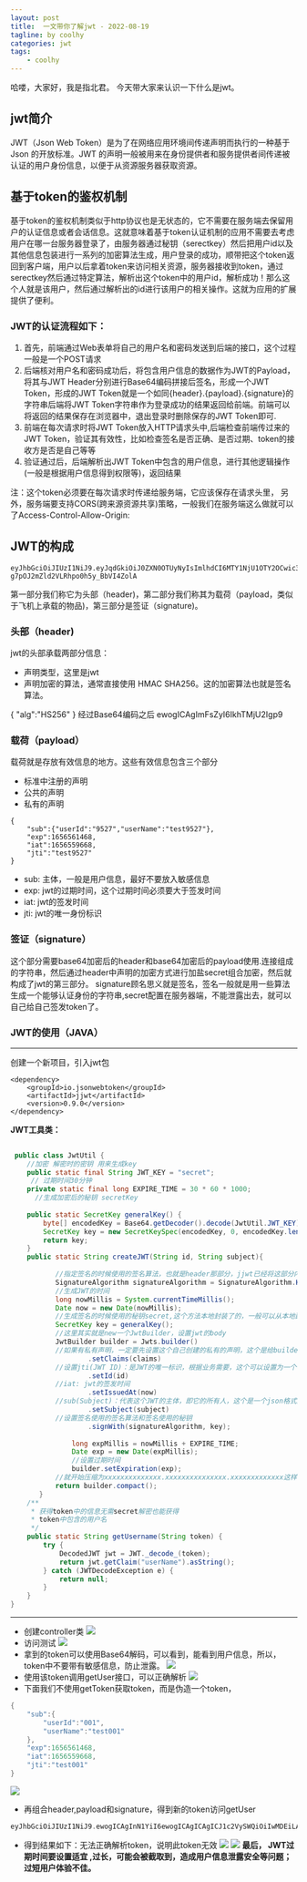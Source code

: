 ```yaml
---
layout: post
title:  一文带你了解jwt - 2022-08-19
tagline: by coolhy
categories: jwt
tags: 
    - coolhy
---
```



哈喽，大家好，我是指北君。 
今天带大家来认识一下什么是jwt。

<!--more-->
## jwt简介
JWT（Json Web Token）是为了在网络应用环境间传递声明而执行的一种基于 Json 的开放标准。JWT 的声明一般被用来在身份提供者和服务提供者间传递被认证的用户身份信息，以便于从资源服务器获取资源。
<!--more-->

## **基于token的鉴权机制**
基于token的鉴权机制类似于http协议也是无状态的，它不需要在服务端去保留用户的认证信息或者会话信息。这就意味着基于token认证机制的应用不需要去考虑用户在哪一台服务器登录了，由服务器通过秘钥（serectkey）然后把用户id以及其他信息包装进行一系列的加密算法生成，用户登录的成功，顺带把这个token返回到客户端，用户以后拿着token来访问相关资源，服务器接收到token，通过serectkey然后通过特定算法，解析出这个token中的用户id，解析成功！那么这个人就是该用户，然后通过解析出的id进行该用户的相关操作。这就为应用的扩展提供了便利。

### JWT的认证流程如下：

1. 首先，前端通过Web表单将自己的用户名和密码发送到后端的接口，这个过程一般是一个POST请求
1. 后端核对用户名和密码成功后，将包含用户信息的数据作为JWT的Payload，将其与JWT Header分别进行Base64编码拼接后签名，形成一个JWT Token，形成的JWT Token就是一个如同{header}.{payload}.{signature}的字符串后端将JWT Token字符串作为登录成功的结果返回给前端。前端可以将返回的结果保存在浏览器中，退出登录时删除保存的JWT Token即可.
1. 前端在每次请求时将JWT Token放入HTTP请求头中,后端检查前端传过来的JWT Token，验证其有效性，比如检查签名是否正确、是否过期、token的接收方是否是自己等等
1. 验证通过后，后端解析出JWT Token中包含的用户信息，进行其他逻辑操作(一般是根据用户信息得到权限等)，返回结果

注：这个token必须要在每次请求时传递给服务端，它应该保存在请求头里， 另外，服务端要支持CORS(跨来源资源共享)策略，一般我们在服务端这么做就可以了Access-Control-Allow-Origin:
## **JWT的构成**
```
eyJhbGciOiJIUzI1NiJ9.eyJqdGkiOiJ0ZXN0OTUyNyIsImlhdCI6MTY1NjU1OTY2OCwic3ViIjoie1widXNlcklkXCI6XCI5NTI3XCIsXCJ1c2VyTmFtZVwiOlwidGVzdDk1MjdcIn0iLCJleHAiOjE2NTY1NjE0Njh9.7oot0glDxaL-g7pOJ2mZld2VLRhpo0h5y_BbVI4ZolA
```
第一部分我们称它为头部（header)，第二部分我们称其为载荷（payload，类似于飞机上承载的物品)，第三部分是签证（signature)。
### **头部（header)**
jwt的头部承载两部分信息：

- 声明类型，这里是jwt
- 声明加密的算法，通常直接使用 HMAC SHA256。这的加密算法也就是签名算法。

{
"alg":"HS256"
}
经过Base64编码之后
ewogICAgImFsZyI6IkhTMjU2Igp9
### 载荷（payload）
载荷就是存放有效信息的地方。这些有效信息包含三个部分

- 标准中注册的声明
- 公共的声明
- 私有的声明
```
{
    "sub":{"userId":"9527","userName":"test9527"},
    "exp":1656561468,
    "iat":1656559668,
    "jti":"test9527"
}
```
- sub: 主体，一般是用户信息，最好不要放入敏感信息
- exp: jwt的过期时间，这个过期时间必须要大于签发时间
- iat: jwt的签发时间
- jti: jwt的唯一身份标识

### **签证（signature）**
这个部分需要base64加密后的header和base64加密后的payload使用.连接组成的字符串，然后通过header中声明的加密方式进行加盐secret组合加密，然后就构成了jwt的第三部分。
signature顾名思义就是签名，签名一般就是用一些算法生成一个能够认证身份的字符串,secret配置在服务器端，不能泄露出去，就可以自己给自己签发token了。

 

### JWT的使用（JAVA）
---
创建一个新项目，引入jwt包
```
<dependency>
    <groupId>io.jsonwebtoken</groupId>
    <artifactId>jjwt</artifactId>
    <version>0.9.0</version>
</dependency>
```


**JWT工具类：**
```java
     
 public class JwtUtil {
    //加密 解密时的密钥 用来生成key
    public static final String JWT_KEY = "secret";
     // 过期时间30分钟
    private static final long EXPIRE_TIME = 30 * 60 * 1000;
      //生成加密后的秘钥 secretKey
      
    public static SecretKey generalKey() {
        byte[] encodedKey = Base64.getDecoder().decode(JwtUtil.JWT_KEY);
        SecretKey key = new SecretKeySpec(encodedKey, 0, encodedKey.length, "AES");
        return key;
    }
    public static String createJWT(String id, String subject){
   
           //指定签名的时候使用的签名算法，也就是header那部分，jjwt已经将这部分内容封装好了。
           SignatureAlgorithm signatureAlgorithm = SignatureAlgorithm.HS256;
           //生成JWT的时间
           long nowMillis = System.currentTimeMillis();
           Date now = new Date(nowMillis);
           //生成签名的时候使用的秘钥secret,这个方法本地封装了的，一般可以从本地配置文件中读取，切记这个秘钥不能外露哦。它就是你服务端的私钥，在任何场景都不应该流露出去。一旦客户端得知这个secret, 那就意味着客户端是可以自我签发jwt了。
           SecretKey key = generalKey();
           //这里其实就是new一个JwtBuilder，设置jwt的body
           JwtBuilder builder = Jwts.builder()
           //如果有私有声明，一定要先设置这个自己创建的私有的声明，这个是给builder的claim赋值，一旦写在标准的声明赋值之后，就是覆盖了那些标准的声明的
                   .setClaims(claims)
           //设置jti(JWT ID)：是JWT的唯一标识，根据业务需要，这个可以设置为一个不重复的值，主要用来作为一次性token,从而回避重放攻击。
                   .setId(id)
           //iat: jwt的签发时间
                   .setIssuedAt(now)
           //sub(Subject)：代表这个JWT的主体，即它的所有人，这个是一个json格式的字符串，可以存放什么userid，roldid之类的，作为什么用户的唯一标志。
                   .setSubject(subject)
           //设置签名使用的签名算法和签名使用的秘钥
                   .signWith(signatureAlgorithm, key);
   
               long expMillis = nowMillis + EXPIRE_TIME;
               Date exp = new Date(expMillis);
               //设置过期时间
               builder.setExpiration(exp);
           //就开始压缩为xxxxxxxxxxxxxx.xxxxxxxxxxxxxxx.xxxxxxxxxxxxx这样的jwt
           return builder.compact();
       }
    /**
     * 获得token中的信息无需secret解密也能获得
     * token中包含的用户名
     */
    public static String getUsername(String token) {
        try {
            DecodedJWT jwt = JWT._decode_(token);
            return jwt.getClaim("userName").asString();
        } catch (JWTDecodeException e) {
            return null;
        }
    }
}
```

---
- 创建controller类
![](http://www.javanorth.cn/assets/images/2022/coolhy/jwt/img_1.png)
- 访问测试
![](http://www.javanorth.cn/assets/images/2022/coolhy/jwt/img_2.png)
- 拿到的token可以使用Base64解码，可以看到，能看到用户信息，所以，token中不要带有敏感信息，防止泄露。
![](http://www.javanorth.cn/assets/images/2022/coolhy/jwt/img_3.png)
- 使用该token调用getUser接口，可以正确解析
![](http://www.javanorth.cn/assets/images/2022/coolhy/jwt/img_4.png)
- 下面我们不使用getToken获取token，而是伪造一个token，
```c
{
    "sub":{
        "userId":"001",
        "userName":"test001"
    },
    "exp":1656561468,
    "iat":1656559668,
    "jti":"test001"
}
```
![](http://www.javanorth.cn/assets/images/2022/coolhy/jwt/img_5.png)
- 再组合header,payload和signature，得到新的token访问getUser
```c
eyJhbGciOiJIUzI1NiJ9.ewogICAgInN1YiI6ewogICAgICAgICJ1c2VySWQiOiIwMDEiLAogICAgICAgICJ1c2VyTmFtZSI6InRlc3QwMDEiCiAgICB9LAogICAgImV4cCI6MTY1NjU2MTQ2OCwKICAgICJpYXQiOjE2NTY1NTk2NjgsCiAgICAianRpIjoidGVzdDAwMSIKfQ==.7oot0glDxaL-g7pOJ2mZld2VLRhpo0h5y_BbVI4ZolA
```
- 得到结果如下：无法正确解析token，说明此token无效
![](http://www.javanorth.cn/assets/images/2022/coolhy/jwt/img_6.png)
![](http://www.javanorth.cn/assets/images/2022/coolhy/jwt/img_7.png)
**最后， JWT过期时间要设置适宜 ,过长，可能会被截取到，造成用户信息泄露安全等问题；过短用户体验不佳。**